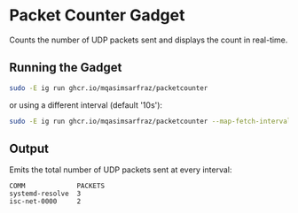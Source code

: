 # Packet Counter Gadget

Counts the number of UDP packets sent and displays the count in real-time.

## Running the Gadget

```bash
sudo -E ig run ghcr.io/mqasimsarfraz/packetcounter
```

or using a different interval (default '10s'):

```bash
sudo -E ig run ghcr.io/mqasimsarfraz/packetcounter --map-fetch-interval 2s
```

## Output

Emits the total number of UDP packets sent at every interval:

```
COMM             PACKETS             
systemd-resolve  3                   
isc-net-0000     2 
```
